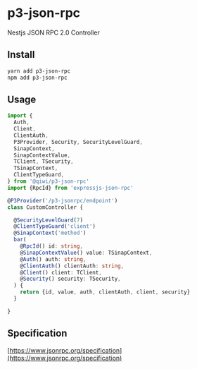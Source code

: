 # p3-json-rpc
Nestjs JSON RPC 2.0 Controller

## Install
```bash
yarn add p3-json-rpc
npm add p3-json-rpc
```

## Usage
```typescript
import {
  Auth,
  Client,
  ClientAuth,
  P3Provider, Security, SecurityLevelGuard,
  SinapContext,
  SinapContextValue,
  TClient, TSecurity,
  TSinapContext,
  ClientTypeGuard,
} from '@qiwi/p3-json-rpc'
import {RpcId} from 'expressjs-json-rpc'

@P3Provider('/p3-jsonrpc/endpoint')
class CustomController {

  @SecurityLevelGuard(7)
  @ClientTypeGuard('client')
  @SinapContext('method')
  bar(
    @RpcId() id: string,
    @SinapContextValue() value: TSinapContext,
    @Auth() auth: string,
    @ClientAuth() clientAuth: string,
    @Client() client: TClient,
    @Security() security: TSecurity,
  ) {
    return {id, value, auth, clientAuth, client, security}
  }

}
```

## Specification
[https://www.jsonrpc.org/specification](https://www.jsonrpc.org/specification)
